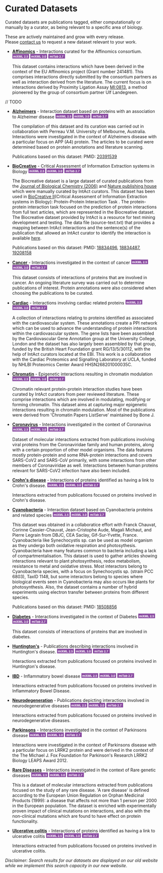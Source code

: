 # Curated Datasets

Curated datasets are publications tagged, either computationally or manually by a curator, as being relevant to a specific area of biology.

These are actively maintained and grow with every release.   
Please [contact us](http://www.ebi.ac.uk/support/index.php?query=intact) to request a new dataset relevant to your work. 

* [**Affinomics**](http://www.ebi.ac.uk/intact/search?query=annot:%22dataset:affinomics%22%20OR%20detmethod:%22MI:0813%22) - Interactions curated for the Affinomics consortium. [![PSI-MI XML 2.5](https://raw.githubusercontent.com/intact-portal/intact-portal-documentation/master/assets/miXML25.png)](https://ftp.ebi.ac.uk/pub/databases/intact/current/psi25/datasets/Affinomics.zip) [![PSI-MI XML 3.0](https://raw.githubusercontent.com/intact-portal/intact-portal-documentation/master/assets/miXml30.png)](https://ftp.ebi.ac.uk/pub/databases/intact/current/psi30/datasets/Affinomics.zip) [![PSI-MI TAB 2.7](https://raw.githubusercontent.com/intact-portal/intact-portal-documentation/master/assets/miTab27.png)](https://ftp.ebi.ac.uk/pub/databases/intact/current/psimitab/datasets/Affinomics.zip)

  This dataset contains interactions which have been derived in the context of the EU Affinomics project \(Grant number 241481\). This comprises interactions directly submitted by the consortium partners as well as interaction derived from the literature. The current focus is on interactions derived by Proximity Ligation Assay [MI:0813](https://www.ebi.ac.uk/ols/ontologies/mi/terms?iri=http%3A%2F%2Fpurl.obolibrary.org%2Fobo%2FMI_0813), a method pioneered by the group of consortium partner Ulf Landegreen.

// TODO
* [**Alzheimers**](http://www.ebi.ac.uk/intact/search?query=annot:%22dataset:alzheimers%22) - Interaction dataset based on proteins with an association to Alzheimer disease [![PSI-MI XML 2.5](https://raw.githubusercontent.com/intact-portal/intact-portal-documentation/master/assets/miXML25.png)](https://ftp.ebi.ac.uk/pub/databases/intact/current/psi25/datasets/Alzheimers.zip) [![PSI-MI XML 3.0](https://raw.githubusercontent.com/intact-portal/intact-portal-documentation/master/assets/miXml30.png)](https://ftp.ebi.ac.uk/pub/databases/intact/current/psi30/datasets/Alzheimers.zip) [![PSI-MI TAB 2.7](https://raw.githubusercontent.com/intact-portal/intact-portal-documentation/master/assets/miTab27.png)](https://ftp.ebi.ac.uk/pub/databases/intact/current/psimitab/datasets/Alzheimers.zip)

  The compilation of this dataset and its curation was carried out in collaboration with Perreau V.M. University of Melbourne, Australia. Interactions were investigated in the context of Alzheimers disease with a particular focus on APP \(A4\) protein. The articles to be curated were determined based on protein annotations and literature scanning.

  Publications based on this dataset: PMID: [20391539](http://europepmc.org/article/MED/20391539)

* [**BioCreative**](http://www.ebi.ac.uk/intact/search?query=annot:%22dataset:biocreative%22) - Critical Assessment of Information Extraction systems in Biology [![PSI-MI XML 2.5](https://raw.githubusercontent.com/intact-portal/intact-portal-documentation/master/assets/miXML25.png)](https://ftp.ebi.ac.uk/pub/databases/intact/current/psi25/datasets/BioCreative.zip) [![PSI-MI XML 3.0](https://raw.githubusercontent.com/intact-portal/intact-portal-documentation/master/assets/miXml30.png)](https://ftp.ebi.ac.uk/pub/databases/intact/current/psi30/datasets/BioCreative.zip) [![PSI-MI TAB 2.7](https://raw.githubusercontent.com/intact-portal/intact-portal-documentation/master/assets/miTab27.png)](https://ftp.ebi.ac.uk/pub/databases/intact/current/psimitab/datasets/BioCreative.zip)

  The Biocreative dataset is a large dataset of curated publications from the [Journal of Biological Chemistry \(2006\)](http://www.jbc.org/) and [Nature publishing house](http://www.signaling-gateway.org/aboutus/) which were manually curated by IntAct curators. This dataset has been used in [BioCreative II](http://biocreative.sourceforge.net/biocreative_2_ppi.html)\(Critical Assessment of Information Extraction systems in Biology\): Protein-Protein Interaction Task . The protein-protein interaction task focused on the prediction of protein interactions from full text articles, which are represented in the Biocreative dataset. The Biocreative dataset provided by IntAct is a resource for text mining development and testing. The data file \(source-text.txt\) that provides a mapping between IntAct interactions and the sentence\(s\) of the publication that allowed an IntAct curator to identify the interaction is available [here](http://ftp.ebi.ac.uk/pub/databases/intact/current/various/data-mining/).

  Publications based on this dataset: PMID: [18834496](http://europepmc.org/article/MED/18834496), [18834487](http://europepmc.org/article/MED/18834487), [19208158](http://europepmc.org/article/MED/19208158)

* [**Cancer** ](http://www.ebi.ac.uk/intact/search?query=annot:%22dataset:cancer%22)- Interactions investigated in the context of cancer [![PSI-MI XML 2.5](https://raw.githubusercontent.com/intact-portal/intact-portal-documentation/master/assets/miXML25.png)](https://ftp.ebi.ac.uk/pub/databases/intact/current/psi25/datasets/Cancer.zip) [![PSI-MI XML 3.0](https://raw.githubusercontent.com/intact-portal/intact-portal-documentation/master/assets/miXml30.png)](https://ftp.ebi.ac.uk/pub/databases/intact/current/psi30/datasets/Cancer.zip) [![PSI-MI TAB 2.7](https://raw.githubusercontent.com/intact-portal/intact-portal-documentation/master/assets/miTab27.png)](https://ftp.ebi.ac.uk/pub/databases/intact/current/psimitab/datasets/Cancer.zip)

  This dataset consists of interactions of proteins that are involved in cancer. An ongoing literature survey was carried out to determine publications of interest. Protein annotations were also considered when choosing the publications to be curated.

* [**Cardiac**](http://www.ebi.ac.uk/intact/search?query=annot:%22dataset:cardiac%22) - Interactions involving cardiac related proteins [![PSI-MI XML 2.5](https://raw.githubusercontent.com/intact-portal/intact-portal-documentation/master/assets/miXML25.png)](https://ftp.ebi.ac.uk/pub/databases/intact/current/psi25/datasets/Cardiac.zip) [![PSI-MI XML 3.0](https://raw.githubusercontent.com/intact-portal/intact-portal-documentation/master/assets/miXml30.png)](https://ftp.ebi.ac.uk/pub/databases/intact/current/psi30/datasets/Cardiac.zip) [![PSI-MI TAB 2.7](https://raw.githubusercontent.com/intact-portal/intact-portal-documentation/master/assets/miTab27.png)](https://ftp.ebi.ac.uk/pub/databases/intact/current/psimitab/datasets/Cardiac.zip)

  A collection of interactions relating to proteins identified as associated with the cardiovascular system. These annotations create a PPI network which can be used to advance the understanding of protein interactions within the cardiovascular system. The gene lists have been assembled by the Cardiovascular Gene Annotation group at the University College, London and the dataset has also largely been assembled by that group, funded by the British Heart Foundation grant RG/13/5/30112, with the help of IntAct curators located at the EBI. This work is a collaboration with the Cardiac Proteomics and Signalling Laboratory at UCLA, funded by NHLBI Proteomics Center Award HHSN268201000035C.

* [**Chromatin**](http://www.ebi.ac.uk/intact/search?query=annot:%22dataset:chromatin%22) - Epigenetic interactions resulting in chromatin modulation [![PSI-MI XML 2.5](https://raw.githubusercontent.com/intact-portal/intact-portal-documentation/master/assets/miXML25.png)](https://ftp.ebi.ac.uk/pub/databases/intact/current/psi25/datasets/Chromatin.zip) [![PSI-MI XML 3.0](https://raw.githubusercontent.com/intact-portal/intact-portal-documentation/master/assets/miXml30.png)](https://ftp.ebi.ac.uk/pub/databases/intact/current/psi30/datasets/Chromatin.zip) [![PSI-MI TAB 2.7](https://raw.githubusercontent.com/intact-portal/intact-portal-documentation/master/assets/miTab27.png)](https://ftp.ebi.ac.uk/pub/databases/intact/current/psimitab/datasets/Chromatin.zip)

  Chromatin relevant protein-protein interaction studies have been curated by IntAct curators from peer reviewed literature. These comprise interactions which are involved in modulating, modifying or forming chromatin. This dataset aims at capturing major epigenetic interactions resulting in chromatin modulation. Most of the publications were derived from 'Chromatin Papers ListServe' maintained by Bone J.
  
* [**Coronavirus**](https://www.ebi.ac.uk/intact/search?query=annot:%22dataset:coronavirus%22) -  Interactions investigated in the context of Coronavirus [![PSI-MI XML 2.5](https://raw.githubusercontent.com/intact-portal/intact-portal-documentation/master/assets/miXML25.png)](https://ftp.ebi.ac.uk/pub/databases/intact/current/psi25/datasets/Coronavirus.zip) [![PSI-MI XML 3.0](https://raw.githubusercontent.com/intact-portal/intact-portal-documentation/master/assets/miXml30.png)](https://ftp.ebi.ac.uk/pub/databases/intact/current/psi30/datasets/Coronavirus.zip) [![PSI-MI TAB 2.7](https://raw.githubusercontent.com/intact-portal/intact-portal-documentation/master/assets/miTab27.png)](https://ftp.ebi.ac.uk/pub/databases/intact/current/psimitab/datasets/Coronavirus.zip)
 
   Dataset of molecular interactions extracted from publications involving viral proteins from the Coronaviridae family and human proteins, along with a certain       proportion of other model organisms. The data features mostly protein-protein and some RNA-protein interactions and covers SARS-CoV2 and SARS-CoV primarily, with   some interactions from other members of Coronaviridae as well. Interactions between human proteins relevant for SARS-CoV2 infection have also been included.

* [**Crohn's disease**](http://www.ebi.ac.uk/intact/search?query=annot:%22dataset:crohn's%20disease%22) - Interactions of proteins identified as having a link to Crohn's disease. [![PSI-MI XML 2.5](https://raw.githubusercontent.com/intact-portal/intact-portal-documentation/master/assets/miXML25.png)](https://ftp.ebi.ac.uk/pub/databases/intact/current/psi25/datasets/crohn's_disease.zip) [![PSI-MI XML 3.0](https://raw.githubusercontent.com/intact-portal/intact-portal-documentation/master/assets/miXml30.png)](https://ftp.ebi.ac.uk/pub/databases/intact/current/psi30/datasets/crohn's_disease.zip) [![PSI-MI TAB 2.7](https://raw.githubusercontent.com/intact-portal/intact-portal-documentation/master/assets/miTab27.png)](https://ftp.ebi.ac.uk/pub/databases/intact/current/psimitab/datasets/crohn's_disease.zip)

  Interactions extracted from publications focused on proteins involved in Crohn's disease.

* [**Cyanobacteria**](http://www.ebi.ac.uk/intact/search?query=annot:%22dataset:cyanobacteria%22) - Interaction dataset based on Cyanobacteria proteins and related species [![PSI-MI XML 2.5](https://raw.githubusercontent.com/intact-portal/intact-portal-documentation/master/assets/miXML25.png)](https://ftp.ebi.ac.uk/pub/databases/intact/current/psi25/datasets/Cyanobacteria.zip) [![PSI-MI XML 3.0](https://raw.githubusercontent.com/intact-portal/intact-portal-documentation/master/assets/miXml30.png)](https://ftp.ebi.ac.uk/pub/databases/intact/current/psi30/datasets/Cyanobacteria.zip) [![PSI-MI TAB 2.7](https://raw.githubusercontent.com/intact-portal/intact-portal-documentation/master/assets/miTab27.png)](https://ftp.ebi.ac.uk/pub/databases/intact/current/psimitab/datasets/Cyanobacteria.zip)

  This dataset was obtained in a collaboratice effort with Franck Chauvat, Corinne Cassier-Chauvat, Jean-Cristophe Aude, Magali Michaut, and Pierre Legrain from DBJC, CEA Saclay, Gif-Sur-Yvette, France. Cyanobacteria like Synechocystis sp. can be used as model organism as they undergo both oxidative respiration and photosythesis. Cyanobacteria have many features common to bacteria including a lack of compartmentalisation. This dataset is used to gather articles showing interactions relevant to plant photosynthesis, redox metabolism, resistance to metal and oxidative stress. Most interactors belong to Cyanobacteria species, with a focus on Synechocystis sp. \(strain PCC 6803\), TaxID 1148, but some interactors belong to species where biological events seen in Cyanobacteria may also occurs like plants for photosynthesis. Also, the dataset contains a number of hybrid experiments using electron transfer between proteins from different species.

  Publications based on this dataset: PMID: [18508856](http://europepmc.org/article/MED/18508856)

* [**Diabetes**](http://www.ebi.ac.uk/intact/search?query=annot:%22dataset:diabetes%22) - Interactions investigated in the context of Diabetes [![PSI-MI XML 2.5](https://raw.githubusercontent.com/intact-portal/intact-portal-documentation/master/assets/miXML25.png)](https://ftp.ebi.ac.uk/pub/databases/intact/current/psi25/datasets/Diabetes.zip) [![PSI-MI XML 3.0](https://raw.githubusercontent.com/intact-portal/intact-portal-documentation/master/assets/miXml30.png)](https://ftp.ebi.ac.uk/pub/databases/intact/current/psi30/datasets/Diabetes.zip) [![PSI-MI TAB 2.7](https://raw.githubusercontent.com/intact-portal/intact-portal-documentation/master/assets/miTab27.png)](https://ftp.ebi.ac.uk/pub/databases/intact/current/psimitab/datasets/Diabetes.zip)

  This dataset consists of interactions of proteins that are involved in diabetes.
  
* [**Huntington's**](http://www.ebi.ac.uk/intact/search?query=annot:%22dataset:huntington's%22) - Publications describing interactions involved in Huntington's disease. [![PSI-MI XML 2.5](https://raw.githubusercontent.com/intact-portal/intact-portal-documentation/master/assets/miXML25.png)](https://ftp.ebi.ac.uk/pub/databases/intact/current/psi25/datasets/huntington's.zip) [![PSI-MI XML 3.0](https://raw.githubusercontent.com/intact-portal/intact-portal-documentation/master/assets/miXml30.png)](https://ftp.ebi.ac.uk/pub/databases/intact/current/psi30/datasets/huntington's.zip) [![PSI-MI TAB 2.7](https://raw.githubusercontent.com/intact-portal/intact-portal-documentation/master/assets/miTab27.png)](https://ftp.ebi.ac.uk/pub/databases/intact/current/psimitab/datasets/huntington's.zip)

   Interactions extracted from publications focused on proteins involved in Huntington's disease.
  
* [**IBD**](https://www.ebi.ac.uk/intact/search?query=annot:%22dataset:IBD%22) - Inflammatory bowel disease [![PSI-MI XML 2.5](https://raw.githubusercontent.com/intact-portal/intact-portal-documentation/master/assets/miXML25.png)](https://ftp.ebi.ac.uk/pub/databases/intact/current/psi25/datasets/IBD.zip) [![PSI-MI XML 3.0](https://raw.githubusercontent.com/intact-portal/intact-portal-documentation/master/assets/miXml30.png)](https://ftp.ebi.ac.uk/pub/databases/intact/current/psi30/datasets/IBD.zip) [![PSI-MI TAB 2.7](https://raw.githubusercontent.com/intact-portal/intact-portal-documentation/master/assets/miTab27.png)](https://ftp.ebi.ac.uk/pub/databases/intact/current/psimitab/datasets/IBD.zip)

   Interactions extracted from publications focused on proteins involved in Inflammatory Bowel Disease.
  
* [**Neurodegeneration**](https://www.ebi.ac.uk/intact/search?query=annot:%22dataset:Neurodegeneration%22) - Publications depicting interactions involved in neurodegenerative diseases [![PSI-MI XML 2.5](https://raw.githubusercontent.com/intact-portal/intact-portal-documentation/master/assets/miXML25.png)](https://ftp.ebi.ac.uk/pub/databases/intact/current/psi25/datasets/Neurodegeneration.zip) [![PSI-MI XML 3.0](https://raw.githubusercontent.com/intact-portal/intact-portal-documentation/master/assets/miXml30.png)](https://ftp.ebi.ac.uk/pub/databases/intact/current/psi30/datasets/Neurodegeneration.zip) [![PSI-MI TAB 2.7](https://raw.githubusercontent.com/intact-portal/intact-portal-documentation/master/assets/miTab27.png)](https://ftp.ebi.ac.uk/pub/databases/intact/current/psimitab/datasets/Neurodegeneration.zip)

   Interactions extracted from publications focused on proteins involved in neurodegenerative diseases.

* [**Parkinsons**](http://www.ebi.ac.uk/intact/search?query=annot:%22dataset:parkinsons%22) - Interactions investigated in the context of Parkinsons disease [![PSI-MI XML 2.5](https://raw.githubusercontent.com/intact-portal/intact-portal-documentation/master/assets/miXML25.png)](https://ftp.ebi.ac.uk/pub/databases/intact/current/psi25/datasets/Parkinsons.zip) [![PSI-MI XML 3.0](https://raw.githubusercontent.com/intact-portal/intact-portal-documentation/master/assets/miXml30.png)](https://ftp.ebi.ac.uk/pub/databases/intact/current/psi30/datasets/Parkinsons.zip) [![PSI-MI TAB 2.7](https://raw.githubusercontent.com/intact-portal/intact-portal-documentation/master/assets/miTab27.png)](https://ftp.ebi.ac.uk/pub/databases/intact/current/psimitab/datasets/Parkinsons.zip)

  Interactions were investigated in the context of Parkinsons disease with a particular focus on LRRK2 protein and were derived in the context of the The Michael J. Fox Foundation for Parkinson's Research LRRK2 Biology LEAPS Award 2012.

* [**Rare Diseases**](https://www.ebi.ac.uk/intact/search?query=annot:%22dataset:Rare%20Diseases%22) - Interactions investigated in the context of Rare genetic diseases [![PSI-MI XML 2.5](https://raw.githubusercontent.com/intact-portal/intact-portal-documentation/master/assets/miXML25.png)](https://ftp.ebi.ac.uk/pub/databases/intact/current/psi25/datasets/Rare_diseases.zip) [![PSI-MI XML 3.0](https://raw.githubusercontent.com/intact-portal/intact-portal-documentation/master/assets/miXml30.png)](https://ftp.ebi.ac.uk/pub/databases/intact/current/psi30/datasets/Rare_diseases.zip) [![PSI-MI TAB 2.7](https://raw.githubusercontent.com/intact-portal/intact-portal-documentation/master/assets/miTab27.png)](https://ftp.ebi.ac.uk/pub/databases/intact/current/psimitab/datasets/Rare_diseases.zip)

  This is a dataset of molecular interactions extracted from publications focused on the study of any rare disease. 'A rare disease' is defined according to the    European Union Regulation on Orphan Medicinal Products (1999): a disease that affects not more than 1 person per 2000 in the European population. The dataset is enriched with experimentally proven impact of clinical mutations on interactions, and also with the non-clinical mutations which are found to have effect on protein functionality.

* [**Ulcerative colitis**](https://www.ebi.ac.uk/intact/search?query=annot:%22dataset:ulcerative%20colitis%22) - Interactions of proteins identified as having a link to ulcerative colitis [![PSI-MI XML 2.5](https://raw.githubusercontent.com/intact-portal/intact-portal-documentation/master/assets/miXML25.png)](https://ftp.ebi.ac.uk/pub/databases/intact/current/psi25/datasets/Ulcerative_colitis.zip) [![PSI-MI XML 3.0](https://raw.githubusercontent.com/intact-portal/intact-portal-documentation/master/assets/miXml30.png)](https://ftp.ebi.ac.uk/pub/databases/intact/current/psi30/datasets/Ulcerative_colitis.zip) [![PSI-MI TAB 2.7](https://raw.githubusercontent.com/intact-portal/intact-portal-documentation/master/assets/miTab27.png)](https://ftp.ebi.ac.uk/pub/databases/intact/current/psimitab/datasets/Ulcerative_colitis.zip)

  Interactions extracted from publications focused on proteins involved in ulcerative colitis.
  
_Disclaimer: Search results for our datasets are displayed on our old website while we implement this search capacity in our new website._
